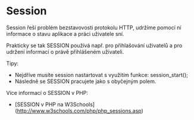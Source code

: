 Session
=============

Session řeší problém bezstavovosti protokolu HTTP, udržíme pomocí ní informace 
o stavu aplikace a práci uživatele sní. 

Prakticky se tak SESSION používá např. pro přihlašování uživatelů a pro udržení informací o právě přihlášeném uživateli.

Tipy: 

* Nejdříve musíte session nastartovat s využitím funkce: session_start();
* Následně se SESSION pracujete jako s obyčejným polem.


Více informací o SESSION v PHP:

* [SESSION v PHP na W3Schools] (http://www.w3schools.com/php/php_sessions.asp)